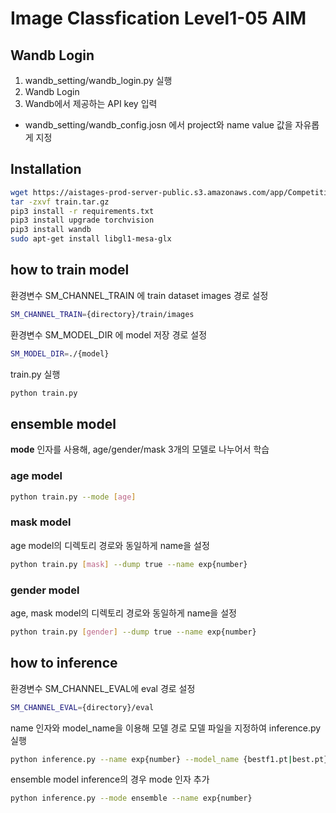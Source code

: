 # Image Classfication Level1-05 AIM 

## Wandb Login

1. wandb_setting/wandb_login.py 실행 
2. Wandb Login 
3. Wandb에서 제공하는 API key  입력
- wandb_setting/wandb_config.josn 에서 project와 name value 값을 자유롭게 지정

## Installation

```sh
wget https://aistages-prod-server-public.s3.amazonaws.com/app/Competitions/000074/data/train.tar.gz
tar -zxvf train.tar.gz
pip3 install -r requirements.txt
pip3 install upgrade torchvision
pip3 install wandb
sudo apt-get install libgl1-mesa-glx
```
## how to train model 

환경변수 SM_CHANNEL_TRAIN 에 train dataset images 경로 설정
```sh
SM_CHANNEL_TRAIN={directory}/train/images
```
환경변수 SM_MODEL_DIR 에 model 저장 경로 설정 
```sh
SM_MODEL_DIR=./{model}
```
train.py 실행
```sh
python train.py
```

## ensemble model

**mode** 인자를 사용해, age/gender/mask 3개의 모델로 나누어서 학습

### age model
```sh
python train.py --mode [age]
```
### mask model
age model의 디렉토리 경로와 동일하게 name을 설정
```sh
python train.py [mask] --dump true --name exp{number}
```
### gender model
age, mask model의 디렉토리 경로와 동일하게 name을 설정
```sh
python train.py [gender] --dump true --name exp{number}
```
## how to inference 

환경변수 SM_CHANNEL_EVAL에 eval 경로 설정
```sh
SM_CHANNEL_EVAL={directory}/eval
```
name 인자와 model_name을 이용해 모델 경로 모델 파일을 지정하여 inference.py 실행
```sh
python inference.py --name exp{number} --model_name {bestf1.pt|best.pt}
```
ensemble model inference의 경우 mode 인자 추가
```sh
python inference.py --mode ensemble --name exp{number}
```

